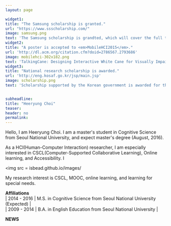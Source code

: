 ```yaml
---
layout: page

widget1:
title: "The Samsung scholarship is granted."
url: "https://www.ssscholarship.com/"
image: samsung.png
text: 'The Samsung scholarship is grandted, which will cover the full tuition for Ph.D'
widget2:
title: "A poster is accepted to <em>MobileHCI2015</em>."
url: 'http://dl.acm.org/citation.cfm?doid=2786567.2793686'
image: mobilehci-302x182.png
text: 'TalkingCane: Designing Interactive White Cane for Visually Impaired People’s Bus Usage'
widget3:
title: "National research scholarship is awarded."
url: 'http://eng.kosaf.go.kr/jsp/main.jsp'
image: scholarship.png   
text: 'Scholarship supported by the Korean government is awarded for the master’s degree.'


subheadline:
title: "Heeryung Choi"
teaser: 
header: no
permalink:
---
```


Hello, I am Heeryung Choi. I am a master's student in Cognitive Science from Seoul National University, and expect master's degree (August, 2016). 

As a HCI(Human-Computer Interaction) researcher, I am especially interested in CSCL(Computer-Supported Collaborative Learning), Online learning, and Accessibility. I 

<img src = isbead.github.io/images/


My research interest is CSCL, MOOC, online learning, and learning for special needs.

<strong> Affiliations </strong> <br>
| 2014 - 2016 | M.S. in Cognitive Science from Seoul National University (Expected) | <br>
| 2009 - 2014 | B.A. in English Education from Seoul National University            |

<strong> NEWS </Strong>



